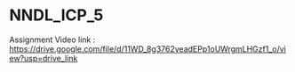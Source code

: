 # NNDL_ICP_5
Assignment
Video link : https://drive.google.com/file/d/11WD_8g3762yeadEPp1oUWrgmLHGzf1_o/view?usp=drive_link

